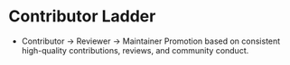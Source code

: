 # Contributor Ladder
- Contributor → Reviewer → Maintainer
Promotion based on consistent high-quality contributions, reviews, and community conduct.
